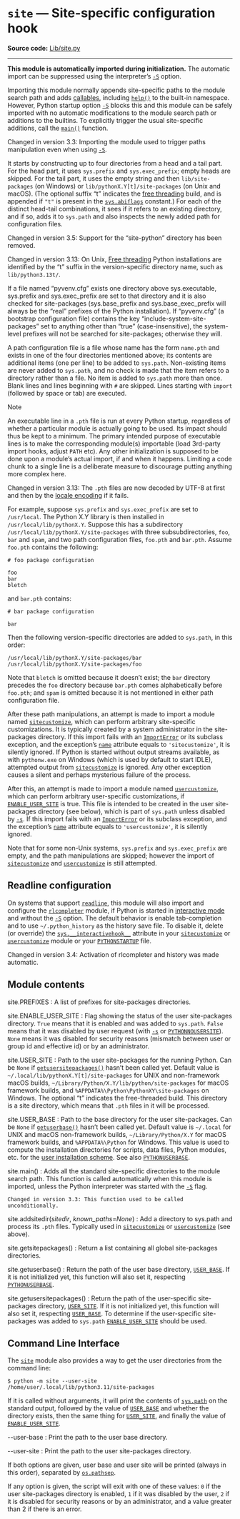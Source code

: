 `site` — Site-specific configuration hook
=========================================

**Source code:** [Lib/site.py](https://github.com/python/cpython/tree/3.13/Lib/site.py)

---

**This module is automatically imported during initialization.** The automatic
import can be suppressed using the interpreter’s [`-S`](../using/cmdline.html#cmdoption-S) option.

Importing this module normally appends site-specific paths to the module search path
and adds [callables](constants.html#site-consts), including [`help()`](functions.html#help "help") to the built-in
namespace. However, Python startup option [`-S`](../using/cmdline.html#cmdoption-S) blocks this and this module
can be safely imported with no automatic modifications to the module search path
or additions to the builtins. To explicitly trigger the usual site-specific
additions, call the [`main()`](#site.main "site.main") function.

Changed in version 3.3: Importing the module used to trigger paths manipulation even when using
[`-S`](../using/cmdline.html#cmdoption-S).

It starts by constructing up to four directories from a head and a tail part.
For the head part, it uses `sys.prefix` and `sys.exec_prefix`; empty heads
are skipped. For the tail part, it uses the empty string and then
`lib/site-packages` (on Windows) or
`lib/pythonX.Y[t]/site-packages` (on Unix and macOS). (The
optional suffix “t” indicates the [free threading](../glossary.html#term-free-threading) build, and is
appended if `"t"` is present in the [`sys.abiflags`](sys.html#sys.abiflags "sys.abiflags") constant.)
For each
of the distinct head-tail combinations, it sees if it refers to an existing
directory, and if so, adds it to `sys.path` and also inspects the newly
added path for configuration files.

Changed in version 3.5: Support for the “site-python” directory has been removed.

Changed in version 3.13: On Unix, [Free threading](../glossary.html#term-free-threading) Python installations are
identified by the “t” suffix in the version-specific directory name, such as
`lib/python3.13t/`.

If a file named “pyvenv.cfg” exists one directory above sys.executable,
sys.prefix and sys.exec\_prefix are set to that directory and
it is also checked for site-packages (sys.base\_prefix and
sys.base\_exec\_prefix will always be the “real” prefixes of the Python
installation). If “pyvenv.cfg” (a bootstrap configuration file) contains
the key “include-system-site-packages” set to anything other than “true”
(case-insensitive), the system-level prefixes will not be
searched for site-packages; otherwise they will.

A path configuration file is a file whose name has the form `name.pth`
and exists in one of the four directories mentioned above; its contents are
additional items (one per line) to be added to `sys.path`. Non-existing items
are never added to `sys.path`, and no check is made that the item refers to a
directory rather than a file. No item is added to `sys.path` more than
once. Blank lines and lines beginning with `#` are skipped. Lines starting
with `import` (followed by space or tab) are executed.

Note

An executable line in a `.pth` file is run at every Python startup,
regardless of whether a particular module is actually going to be used.
Its impact should thus be kept to a minimum.
The primary intended purpose of executable lines is to make the
corresponding module(s) importable
(load 3rd-party import hooks, adjust `PATH` etc).
Any other initialization is supposed to be done upon a module’s
actual import, if and when it happens.
Limiting a code chunk to a single line is a deliberate measure
to discourage putting anything more complex here.

Changed in version 3.13: The `.pth` files are now decoded by UTF-8 at first and then by the
[locale encoding](../glossary.html#term-locale-encoding) if it fails.

For example, suppose `sys.prefix` and `sys.exec_prefix` are set to
`/usr/local`. The Python X.Y library is then installed in
`/usr/local/lib/pythonX.Y`. Suppose this has
a subdirectory `/usr/local/lib/pythonX.Y/site-packages` with three
subsubdirectories, `foo`, `bar` and `spam`, and two path
configuration files, `foo.pth` and `bar.pth`. Assume
`foo.pth` contains the following:

```
# foo package configuration

foo
bar
bletch

```

and `bar.pth` contains:

```
# bar package configuration

bar

```

Then the following version-specific directories are added to
`sys.path`, in this order:

```
/usr/local/lib/pythonX.Y/site-packages/bar
/usr/local/lib/pythonX.Y/site-packages/foo

```

Note that `bletch` is omitted because it doesn’t exist; the `bar`
directory precedes the `foo` directory because `bar.pth` comes
alphabetically before `foo.pth`; and `spam` is omitted because it is
not mentioned in either path configuration file.

After these path manipulations, an attempt is made to import a module named
[`sitecustomize`](#module-sitecustomize "sitecustomize"), which can perform arbitrary site-specific customizations.
It is typically created by a system administrator in the site-packages
directory. If this import fails with an [`ImportError`](exceptions.html#ImportError "ImportError") or its subclass
exception, and the exception’s [`name`](exceptions.html#ImportError.name "ImportError.name")
attribute equals to `'sitecustomize'`,
it is silently ignored. If Python is started without output streams available, as
with `pythonw.exe` on Windows (which is used by default to start IDLE),
attempted output from [`sitecustomize`](#module-sitecustomize "sitecustomize") is ignored. Any other exception
causes a silent and perhaps mysterious failure of the process.

After this, an attempt is made to import a module named [`usercustomize`](#module-usercustomize "usercustomize"),
which can perform arbitrary user-specific customizations, if
[`ENABLE_USER_SITE`](#site.ENABLE_USER_SITE "site.ENABLE_USER_SITE") is true. This file is intended to be created in the
user site-packages directory (see below), which is part of `sys.path` unless
disabled by [`-s`](../using/cmdline.html#cmdoption-s). If this import fails with an [`ImportError`](exceptions.html#ImportError "ImportError") or
its subclass exception, and the exception’s [`name`](exceptions.html#ImportError.name "ImportError.name")
attribute equals to `'usercustomize'`, it is silently ignored.

Note that for some non-Unix systems, `sys.prefix` and `sys.exec_prefix` are
empty, and the path manipulations are skipped; however the import of
[`sitecustomize`](#module-sitecustomize "sitecustomize") and [`usercustomize`](#module-usercustomize "usercustomize") is still attempted.

Readline configuration
----------------------

On systems that support [`readline`](readline.html#module-readline "readline: GNU readline support for Python. (Unix)"), this module will also import and
configure the [`rlcompleter`](rlcompleter.html#module-rlcompleter "rlcompleter: Python identifier completion, suitable for the GNU readline library.") module, if Python is started in
[interactive mode](../tutorial/interpreter.html#tut-interactive) and without the [`-S`](../using/cmdline.html#cmdoption-S) option.
The default behavior is enable tab-completion and to use
`~/.python_history` as the history save file. To disable it, delete (or
override) the [`sys.__interactivehook__`](sys.html#sys.__interactivehook__ "sys.__interactivehook__") attribute in your
[`sitecustomize`](#module-sitecustomize "sitecustomize") or [`usercustomize`](#module-usercustomize "usercustomize") module or your
[`PYTHONSTARTUP`](../using/cmdline.html#envvar-PYTHONSTARTUP) file.

Changed in version 3.4: Activation of rlcompleter and history was made automatic.

Module contents
---------------

site.PREFIXES
:   A list of prefixes for site-packages directories.

site.ENABLE\_USER\_SITE
:   Flag showing the status of the user site-packages directory. `True` means
    that it is enabled and was added to `sys.path`. `False` means that it
    was disabled by user request (with [`-s`](../using/cmdline.html#cmdoption-s) or
    [`PYTHONNOUSERSITE`](../using/cmdline.html#envvar-PYTHONNOUSERSITE)). `None` means it was disabled for security
    reasons (mismatch between user or group id and effective id) or by an
    administrator.

site.USER\_SITE
:   Path to the user site-packages for the running Python. Can be `None` if
    [`getusersitepackages()`](#site.getusersitepackages "site.getusersitepackages") hasn’t been called yet. Default value is
    `~/.local/lib/pythonX.Y[t]/site-packages` for UNIX and non-framework
    macOS builds, `~/Library/Python/X.Y/lib/python/site-packages` for macOS
    framework builds, and `%APPDATA%\Python\PythonXY\site-packages`
    on Windows. The optional “t” indicates the free-threaded build. This
    directory is a site directory, which means that `.pth` files in it
    will be processed.

site.USER\_BASE
:   Path to the base directory for the user site-packages. Can be `None` if
    [`getuserbase()`](#site.getuserbase "site.getuserbase") hasn’t been called yet. Default value is
    `~/.local` for UNIX and macOS non-framework builds,
    `~/Library/Python/X.Y` for macOS framework builds, and
    `%APPDATA%\Python` for Windows. This value is used to
    compute the installation directories for scripts, data files, Python modules,
    etc. for the [user installation scheme](sysconfig.html#sysconfig-user-scheme).
    See also [`PYTHONUSERBASE`](../using/cmdline.html#envvar-PYTHONUSERBASE).

site.main()
:   Adds all the standard site-specific directories to the module search
    path. This function is called automatically when this module is imported,
    unless the Python interpreter was started with the [`-S`](../using/cmdline.html#cmdoption-S) flag.

    Changed in version 3.3: This function used to be called unconditionally.

site.addsitedir(*sitedir*, *known\_paths=None*)
:   Add a directory to sys.path and process its `.pth` files. Typically
    used in [`sitecustomize`](#module-sitecustomize "sitecustomize") or [`usercustomize`](#module-usercustomize "usercustomize") (see above).

site.getsitepackages()
:   Return a list containing all global site-packages directories.

site.getuserbase()
:   Return the path of the user base directory, [`USER_BASE`](#site.USER_BASE "site.USER_BASE"). If it is not
    initialized yet, this function will also set it, respecting
    [`PYTHONUSERBASE`](../using/cmdline.html#envvar-PYTHONUSERBASE).

site.getusersitepackages()
:   Return the path of the user-specific site-packages directory,
    [`USER_SITE`](#site.USER_SITE "site.USER_SITE"). If it is not initialized yet, this function will also set
    it, respecting [`USER_BASE`](#site.USER_BASE "site.USER_BASE"). To determine if the user-specific
    site-packages was added to `sys.path` [`ENABLE_USER_SITE`](#site.ENABLE_USER_SITE "site.ENABLE_USER_SITE") should be
    used.

Command Line Interface
----------------------

The [`site`](#module-site "site: Module responsible for site-specific configuration.") module also provides a way to get the user directories from the
command line:

```
$ python -m site --user-site
/home/user/.local/lib/python3.11/site-packages

```

If it is called without arguments, it will print the contents of
[`sys.path`](sys.html#sys.path "sys.path") on the standard output, followed by the value of
[`USER_BASE`](#site.USER_BASE "site.USER_BASE") and whether the directory exists, then the same thing for
[`USER_SITE`](#site.USER_SITE "site.USER_SITE"), and finally the value of [`ENABLE_USER_SITE`](#site.ENABLE_USER_SITE "site.ENABLE_USER_SITE").

--user-base
:   Print the path to the user base directory.

--user-site
:   Print the path to the user site-packages directory.

If both options are given, user base and user site will be printed (always in
this order), separated by [`os.pathsep`](os.html#os.pathsep "os.pathsep").

If any option is given, the script will exit with one of these values: `0` if
the user site-packages directory is enabled, `1` if it was disabled by the
user, `2` if it is disabled for security reasons or by an administrator, and a
value greater than 2 if there is an error.